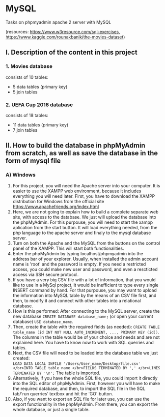 # MySQL
Tasks on phpmyadmin apache 2 server with MySQL 

(resources: https://www.w3resource.com/sql-exercises, https://www.kaggle.com/rounakbanik/the-movies-dataset)

## I. Description of the content in this project

### 1. Movies database
consists of 10 tables:
- 5 data tables (primary key)
- 5 join tables

### 2. UEFA Cup 2016 database
consists of 18 tables:
- 11 data tables (primary key)
- 7 join tables

## II. How to build the database in phpMyAdmin from scratch, as well as save the database in the form of mysql file

### A) Windows

1. For this project, you will need the Apache server into your computer. It is easier to use the XAMPP web environment, because it includes everything you will need later. First, you have to download the XAMPP distribution for Windows from the official site https://www.apachefriends.org/index.html
2. Here, we are not going to explain how to build a complete separate web site, with access to the database. We just will upload the database into the phpMyAdmin. For this purpouse, you will need to start the xampp aplication from the start button. It will load everything needed, from the php language to the apache server and finaly to the mysql database server.
3. Turn on both the Apache and the MySQL from the buttons on the control panel of the XAMPP. This will start both functionalities.
4. Enter the phpMyAdmin by typing localhost/phpmyadmin into the address bar of your explorer. Usually, when installed the admin account name is 'root' and the password is empty. If you need a restricted access, you could make new user and password, and even a rescticted access via SSH secure protocol. 
5. If you have a very big CSV file with a lot of information, that you would like to use in a MySql project, it would be inefficient to type every single INSERT command by hand. For that purpouse, you may want to upload the information into MySQL table by the means of an CSV file first, and then, to modify it and connect with other tables into a relational database. 
6. How is this performed: After connecting to the MySQL server, create the new database ``` CREATE DATABASE database_name; ``` (or open your current database) ```USE database_name```.
7. Then, create the table with the required fields (as needed): ```CREATE TABLE table_name (id INT NOT NULL AUTO_INCREMENT, ..., PRIMARY KEY (id))```. The columns in the table would be of your choice and needs and are not explained here. You have to know now to work with SQL querries and tables.
8. Next, the CSV file will need to be loaded into the database table we just created: </br> ```LOAD DATA LOCAL INFILE '/Users/User_name/Desktop/file.csv' </br>INTO TABLE table_name </br>FIELDS TERMINATED BY ',' </br>LINES TERMINATED BY '\n';``` The table is imported.
9. Alternatively, if you have the whole SQL file, you could import it directly into the SQL editor of phpMyAdmin. First, however you will have to make the required database, and then, to import the SQL file in the SQL tab/'run querries' textbox and hit the 'GO' button.
10. Also, if you want to export an SQL file for later use, you can use the export functionality in the phpMyAdmin. From there, you can export the whole database, or just a single table.
